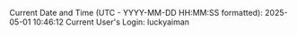 Current Date and Time (UTC - YYYY-MM-DD HH:MM:SS formatted): 2025-05-01 10:46:12
Current User's Login: luckyaiman
